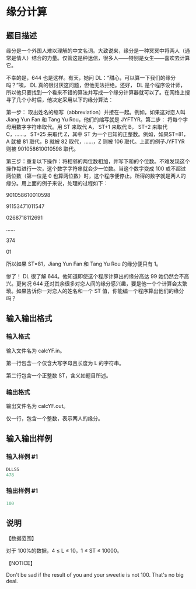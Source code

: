 # 缘分计算

## 题目描述

缘分是一个外国人难以理解的中文名词。大致说来，缘分是一种冥冥中将两人（通常是情人）结合的力量。仅管这是种迷信，很多人——特别是女生——喜欢去计算它。

不幸的是，644 也是这样。有天，她问 DL：“甜心，可以算一下我们的缘分吗？”唉， DL 真的很讨厌这问题，但他无法拒绝。还好， DL 是个程序设计师，所以他只要找到一个看来不错的算法并写成一个缘分计算器就可以了。在网络上搜寻了几个小时后，他决定采用以下的缘分算法：

第一步： 取出姓名的缩写（abbreviation）并接在一起。例如，如果这对恋人叫 Jiang Yun Fan 和 Tang Yu Rou，他们的缩写就是 JYFTYR。第二步： 将每个字母用数字字符串取代。用 ST 来取代 A， ST+1 来取代 B， ST+2 来取代 C，……， ST+25 来取代 Z，其中 ST 为一个已知的正整数。例如，如果ST=81，A 就被 81 取代，B 就被 82 取代，……，Z 则被 106 取代。上面的例子JYFTYR 则被 901058610010598 取代。

第三步：重复以下操作：将相邻的两位数相加，并写下和的个位数。不难发现这个操作每进行一次，这个数字字符串就会少一位数。当这个数字变成 100 或不超过两位数（第一位是 0 也算两位数）时，这个程序便停止。所得的数字就是两人的缘分。用上面的例子来说，处理的过程如下：

901058610010598

91153471011547

0268718112691

……

374

01

所以如果 ST=81，Jiang Yun Fan 和 Tang Yu Rou 的缘分便只有 1。

惨了！ DL 很了解 644。他知道即使这个程序计算出的缘分高达 99 她仍然会不高兴。更何况 644 还对其余很多对恋人间的缘分感兴趣，要是他一个个计算会太繁琐。如果告诉你一对恋人的姓名和一个 ST 值，你能编一个程序算出他们的缘分吗？

## 输入输出格式

### 输入格式

输入文件名为 calcYF.in。

第一行包含一个仅含大写字母且长度为 L 的字符串。

第二行包含一个正整数 ST，含义如题目所述。

### 输出格式

输出文件名为 calcYF.out。

仅一行，包含一个整数，表示两人的缘分。

## 输入输出样例

### 输入样例 #1

```cpp
DLLSS
478
```


### 输出样例 #1

```cpp
100

```
## 说明

【数据范围】

对于 100%的数据，4 ≤ L ≤ 10，1 ≤ ST ≤ 10000。

【NOTICE】

Don't be sad if the result of you and your sweetie is not 100. That's no big deal.

